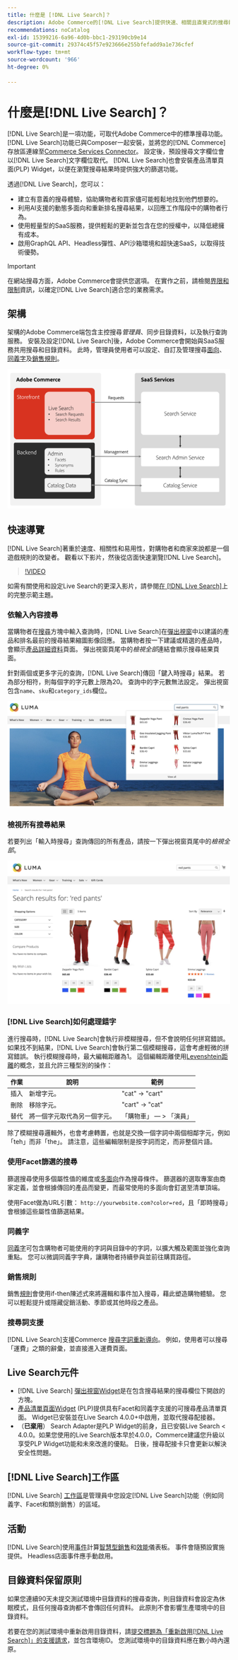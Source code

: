 ```yaml
---
title: 什麼是 [!DNL Live Search]？
description: Adobe Commerce的[!DNL Live Search]提供快速、相關且直覺式的搜尋體驗。
recommendations: noCatalog
exl-id: 15399216-6a96-4d0b-bbc1-293190cb9e14
source-git-commit: 29374c45f57e923666e255bfefadd9a1e736cfef
workflow-type: tm+mt
source-wordcount: '966'
ht-degree: 0%

---
```


# 什麼是[!DNL Live Search]？

[!DNL Live Search]是一項功能，可取代Adobe Commerce中的標準搜尋功能。 [!DNL Live Search]功能已與Composer一起安裝，並將您的[!DNL Commerce]存放區連線至[Commerce Services Connector](../landing/saas.md)。 設定後，預設搜尋文字欄位會以[!DNL Live Search]文字欄位取代。 [!DNL Live Search]也會安裝產品清單頁面(PLP) Widget，以便在瀏覽搜尋結果時提供強大的篩選功能。

透過[!DNL Live Search]，您可以：

- 建立有意義的搜尋體驗，協助購物者和買家儘可能輕鬆地找到他們想要的。
- 利用AI支援的動態多面向和重新排名搜尋結果，以回應工作階段中的購物者行為。
- 使用輕量型的SaaS服務，提供輕鬆的更新並包含在您的授權中，以降低總擁有成本。
- 啟用GraphQL API、Headless彈性、API沙箱環境和超快速SaaS，以取得技術優勢。

>[!IMPORTANT]
>
>在網站搜尋方面，Adobe Commerce會提供您選項。 在實作之前，請檢閱[界限和限制](boundaries-limits.md)資訊，以確定[!DNL Live Search]適合您的業務需求。

## 架構

架構的Adobe Commerce端包含主控搜尋&#x200B;*管理員*、同步目錄資料，以及執行查詢服務。 安裝及設定[!DNL Live Search]後，Adobe Commerce會開始與SaaS服務共用搜尋和目錄資料。 此時，管理員使用者可以設定、自訂及管理搜尋[面向](facets.md)、[同義字](synonyms.md)及[銷售規則](category-merch.md)。

![即時搜尋資料流程](assets/ls-cs-data-flow.png)

## 快速導覽

[!DNL Live Search]著重於速度、相關性和易用性，對購物者和商家來說都是一個遊戲規則的改變者。 觀看以下影片，然後從店面快速瀏覽[!DNL Live Search]。

>[!VIDEO](https://video.tv.adobe.com/v/3418797?learn=on)

如需有關使用和設定Live Search的更深入影片，請參閱[在 [!DNL Live Search]](https://experienceleague.adobe.com/zh-hant/docs/commerce-learn/tutorials/getting-started/capabilities/live-search-full-demonstration)上的完整示範主題。

### 依輸入內容搜尋

當購物者在[搜尋](https://experienceleague.adobe.com/zh-hant/docs/commerce-admin/catalog/catalog/search/search)方塊中輸入查詢時，[!DNL Live Search]在[彈出視窗](storefront-popover.md)中以建議的產品和排名最前的搜尋結果縮圖影像回應。 當購物者按一下建議或精選的產品時，會顯示[產品詳細資料](https://experienceleague.adobe.com/zh-hant/docs/commerce-admin/start/storefront/storefront)頁面。 彈出視窗頁尾中的&#x200B;_檢視全部_&#x200B;連結會顯示搜尋結果頁面。

針對兩個或更多字元的查詢，[!DNL Live Search]傳回「鍵入時搜尋」結果。 若為部分相符，則每個字的字元數上限為20。 查詢中的字元數無法設定。 彈出視窗包含`name`、`sku`和`category_ids`欄位。

![店面範例 — 在您輸入時搜尋](assets/storefront-search-as-you-type.png)

### 檢視所有搜尋結果

若要列出「輸入時搜尋」查詢傳回的所有產品，請按一下彈出視窗頁尾中的&#x200B;_檢視全部_。

![店面範例 — 價格Facet](assets/storefront-view-all-search-results.png)

### [!DNL Live Search]如何處理錯字

進行搜尋時，[!DNL Live Search]會執行非模糊搜尋，但不會說明任何拼寫錯誤。 如果找不到結果，[!DNL Live Search]會執行第二個模糊搜尋，這會考慮輕微的拼寫錯誤。 執行模糊搜尋時，最大編輯距離為1。 這個編輯距離使用[Levenshtein距離](https://en.wikipedia.org/wiki/Levenshtein_distance)的概念，並且允許三種型別的操作：

| 作業 | 說明 | 範例 |
|---|---|---|
| 插入 | 新增字元。 | &quot;cat&quot; -> &quot;cart&quot; |
| 刪除 | 移除字元。 | &quot;cart&quot; -> &quot;cat&quot; |
| 替代 | 將一個字元取代為另一個字元。 | 「購物車」 — > 「演員」 |

除了模糊搜尋邏輯外，也會考慮轉置，也就是交換一個字詞中兩個相鄰字元，例如「teh」而非「the」。 請注意，這些編輯限制是按字詞而定，而非整個片語。

### 使用Facet篩選的搜尋

篩選搜尋使用多個屬性值的維度或[多面向](facets.md)作為搜尋條件。 篩選器的選取專案由商家定義，並會根據傳回的產品而變更，而最常使用的多面向會釘選至清單頂端。

使用Facet做為URL引數： `http://yourwebsite.com?color=red`，且「即時搜尋」會根據這些屬性值篩選結果。

### 同義字

[同義字](synonyms.md)可包含購物者可能使用的字詞與目錄中的字詞，以擴大觸及範圍並強化查詢重點。 您可以微調同義字字典，讓購物者持續參與並前往購買路徑。

### 銷售規則

銷售[規則](rules.md)會使用if-then陳述式來將邏輯和事件加入搜尋，藉此塑造購物體驗。 您可以輕鬆提升或隱藏促銷活動、季節或其他時段之產品。

### 搜尋詞支援

[!DNL Live Search]支援Commerce [搜尋字詞重新導向](https://experienceleague.adobe.com/zh-hant/docs/commerce-admin/catalog/catalog/search/search-terms)。 例如，使用者可以搜尋「運費」之類的辭彙，並直接進入運費頁面。

## Live Search元件

- [!DNL Live Search] [彈出視窗Widget](storefront-popover.md)是在包含搜尋結果的搜尋欄位下開啟的方塊。
- [產品清單頁面Widget](plp-styling.md) (PLP)提供具有Facet和同義字支援的可搜尋產品清單頁面。 Widget已安裝並在Live Search 4.0.0+中啟用，並取代搜尋配接器。
- （**已棄用**） Search Adapter是PLP Widget的前身，且已安裝Live Search &lt; 4.0.0。如果您使用的Live Search版本早於4.0.0，Commerce建議您升級以享受PLP Widget功能和未來改進的優點。 日後，搜尋配接卡只會更新以解決安全性問題。

## [!DNL Live Search]工作區

[!DNL Live Search] [工作區](workspace.md)是管理員中您設定[!DNL Live Search]功能（例如同義字、Facet和類別銷售）的區域。

## 活動

[!DNL Live Search]使用[事件](events.md)計算[智慧型銷售](category-merch.md)和[效能](performance.md)儀表板。 事件會隨預設實施提供。 Headless店面事件應手動啟用。

## 目錄資料保留原則

如果您連續90天未提交測試環境中目錄資料的搜尋查詢，則目錄資料會設定為休眠模式，且任何搜尋查詢都不會傳回任何資料。 此原則不會影響生產環境中的目錄資料。

若要在您的測試環境中重新啟用目錄資料，請[提交標題為「重新啟用[!DNL Live Search]」的支援請求](https://experienceleague.adobe.com/zh-hant/docs/commerce-knowledge-base/kb/help-center-guide/magento-help-center-user-guide#experience-league-start-page)，並包含環境ID。 您測試環境中的目錄資料應在數小時內還原。
